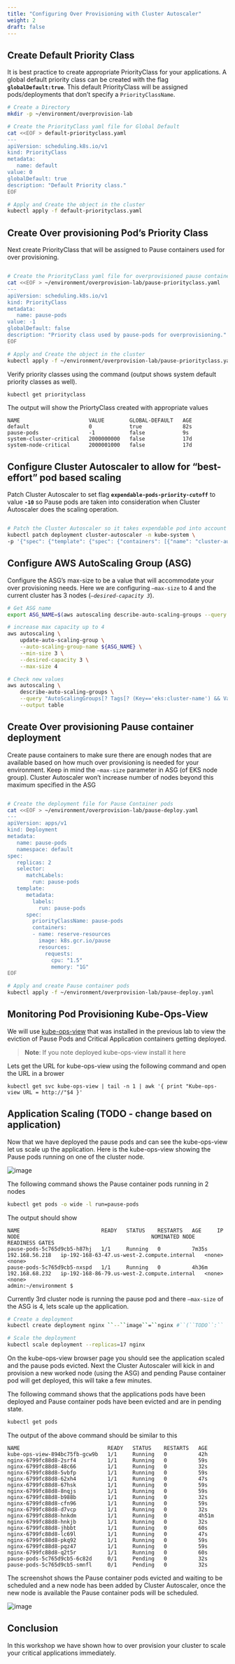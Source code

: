 ```yaml
---
title: "Configuring Over Provisioning with Cluster Autoscaler"
weight: 2
draft: false
---
```


## Create Default Priority Class 

It is best practice to create appropriate PriorityClass for your applications. A global default priority class can be created with the flag **`globalDefault:true`**. This default PriorityClass will be assigned pods/deployments that don’t specify a `PriorityClassName`.

```bash
# Create a Directory
mkdir -p ~/environment/overprovision-lab

# Create the PriorityClass yaml file for Global Default
cat <<EOF > default-priorityclass.yaml
---
apiVersion: scheduling.k8s.io/v1
kind: PriorityClass
metadata:
   name: default
value: 0
globalDefault: true
description: "Default Priority class."
EOF

# Apply and Create the object in the cluster
kubectl apply -f default-priorityclass.yaml
```

## Create Over provisioning Pod’s Priority Class

Next create PriorityClass that will be assigned to Pause containers used for over provisioning.

```bash

# Create the PriorityClass yaml file for overprovisioned pause container 
cat <<EOF > ~/environment/overprovision-lab/pause-priorityclass.yaml
---
apiVersion: scheduling.k8s.io/v1
kind: PriorityClass
metadata:
   name: pause-pods
value: -1
globalDefault: false
description: "Priority class used by pause-pods for overprovisioning."
EOF

# Apply and Create the object in the cluster
kubectl apply -f ~/environment/overprovision-lab/pause-priorityclass.yaml
```

Verify priority classes using the command (output shows system default priority classes as well).

```bash
kubectl get priorityclass
```

The output will show the PriortyClass created with appropriate values

```
NAME                      VALUE        GLOBAL-DEFAULT   AGE
default                   0            true             82s
pause-pods                -1           false            9s
system-cluster-critical   2000000000   false            17d
system-node-critical      2000001000   false            17d
```

## Configure Cluster Autoscaler to allow for “best-effort” pod based scaling

Patch Cluster Autoscaler to set flag **`expendable-pods-priority-cutoff`** to value **`-10`** so Pause pods are taken into consideration when Cluster Autoscaler does the scaling operation.

```bash

# Patch the Cluster Autoscaler so it takes expendable pod into account for making scaling decisions
kubectl patch deployment cluster-autoscaler -n kube-system \
-p '{"spec": {"template": {"spec": {"containers": [{"name": "cluster-autoscaler","command": ["./cluster-autoscaler","--v=4","--stderrthreshold=info","--cloud-provider=aws","--skip-nodes-with-local-storage=false","--expander=least-waste","--node-group-auto-discovery=asg:tag=k8s.io/cluster-autoscaler/enabled,k8s.io/cluster-autoscaler/eksworkshop-eksctl","--balance-similar-node-groups","--skip-nodes-with-system-pods=false","--expendable-pods-priority-cutoff=-10"]}]}}}}'
```

## Configure AWS AutoScaling Group (ASG)

Configure the ASG’s max-size to be a value that will accommodate your over provisioning needs. Here we are configuring `—max-size` to 4 and the current cluster has 3 nodes (*`—desired-capacity 3`*).

```bash
# Get ASG name
export ASG_NAME=$(aws autoscaling describe-auto-scaling-groups --query "AutoScalingGroups[? Tags[? (Key=='eks:cluster-name') && Value=='eksworkshop-eksctl']].AutoScalingGroupName" --output text)

# increase max capacity up to 4
aws autoscaling \
    update-auto-scaling-group \
    --auto-scaling-group-name ${ASG_NAME} \
    --min-size 3 \
    --desired-capacity 3 \
    --max-size 4

# Check new values
aws autoscaling \
    describe-auto-scaling-groups \
    --query "AutoScalingGroups[? Tags[? (Key=='eks:cluster-name') && Value=='eksworkshop-eksctl']].[AutoScalingGroupName, MinSize, MaxSize,DesiredCapacity]" \
    --output table
```

## Create Over provisioning Pause container deployment

Create pause containers to make sure there are enough nodes that are available based on how much over provisioning is needed for your environment. Keep in mind the `—max-size` parameter in ASG (of EKS node group). Cluster Autoscaler won’t increase number of nodes beyond this maximum specified in the ASG

```bash

# Create the deployment file for Pause Container pods
cat <<EOF > ~/environment/overprovision-lab/pause-deploy.yaml
---
apiVersion: apps/v1
kind: Deployment
metadata:
   name: pause-pods
   namespace: default
spec:
   replicas: 2
   selector:
      matchLabels:
        run: pause-pods
   template:
      metadata:
        labels:
          run: pause-pods
      spec:
        priorityClassName: pause-pods
        containers:
        - name: reserve-resources
          image: k8s.gcr.io/pause
          resources:
            requests:
              cpu: "1.5"
              memory: "1G"
EOF

# Apply and create Pause container pods
kubectl apply -f ~/environment/overprovision-lab/pause-deploy.yaml
```

## Monitoring Pod Provisioning Kube-Ops-View


We will use [kube-ops-view](https://codeberg.org/hjacobs/kube-ops-view) that was installed in the previous lab to view the eviction of Pause Pods and Critical Application containers getting deployed.

>**Note**: If you note deployed kube-ops-view install it here

Lets get the URL for kube-ops-view using the following command and open the URL in a brower

```
kubectl get svc kube-ops-view | tail -n 1 | awk '{ print "Kube-ops-view URL = http://"$4 }'
```

## Application Scaling (TODO - change based on application)

Now that we have deployed the pause pods and can see the kube-ops-view let us scale up the application.
Here is the kube-ops-view showing the Pause pods running on one of the cluster node. 

![image](/posts/images/kube-ops-view-before.jpg)

The following command shows the Pause container pods running in 2 nodes

```bash
kubectl get pods -o wide -l run=pause-pods
```

The output should show

```
NAME                          READY   STATUS    RESTARTS   AGE     IP               NODE                                          NOMINATED NODE   READINESS GATES
pause-pods-5c765d9cb5-h87hj   1/1     Running   0          7m35s   192.168.56.218   ip-192-168-63-47.us-west-2.compute.internal   <none>           <none>
pause-pods-5c765d9cb5-nxspd   1/1     Running   0          4h36m   192.168.68.232   ip-192-168-86-79.us-west-2.compute.internal   <none>           <none>
admin:~/environment $ 
```

Currently 3rd cluster node is running the pause pod and there `—max-size` of the ASG is 4, lets scale up the application.

```bash
# Create a deployment
kubectl create deployment nginx ``--``image``=``nginx #``(``TODO``:`` ``Change to app``)

# Scale the deployment
kubectl scale deployment --replicas=17 nginx
```

On the kube-ops-view browser page you should see the application scaled and the pause pods evicted. Next the Cluster Autoscaler will kick in and provision a new worked node (using the ASG) and pending Pause container pod will get deployed, this will take a few minutes.

The following command shows that the applications pods have been deployed and Pause container pods have been evicted and are in pending state.

```bash
kubectl get pods
```

The output of the above command should be similar to this

```
NAME                            READY   STATUS    RESTARTS   AGE
kube-ops-view-894bc75fb-gcw9b   1/1     Running   0          42h
nginx-6799fc88d8-2srf4          1/1     Running   0          59s
nginx-6799fc88d8-48c66          1/1     Running   0          32s
nginx-6799fc88d8-5vbfp          1/1     Running   0          59s
nginx-6799fc88d8-62xh4          1/1     Running   0          47s
nginx-6799fc88d8-67hsk          1/1     Running   0          59s
nginx-6799fc88d8-8nqjs          1/1     Running   0          59s
nginx-6799fc88d8-b988b          1/1     Running   0          32s
nginx-6799fc88d8-cfn96          1/1     Running   0          59s
nginx-6799fc88d8-d7vcp          1/1     Running   0          32s
nginx-6799fc88d8-hnkdm          1/1     Running   0          4h51m
nginx-6799fc88d8-hnkjb          1/1     Running   0          32s
nginx-6799fc88d8-jhbbt          1/1     Running   0          60s
nginx-6799fc88d8-lc69l          1/1     Running   0          47s
nginx-6799fc88d8-pkq92          1/1     Running   0          59s
nginx-6799fc88d8-pqz47          1/1     Running   0          59s
nginx-6799fc88d8-q2t5r          1/1     Running   0          60s
pause-pods-5c765d9cb5-6c82d     0/1     Pending   0          32s
pause-pods-5c765d9cb5-smnfl     0/1     Pending   0          32s
```


The screenshot shows the Pause container pods evicted and waiting to be scheduled and a new node has been added by Cluster Autoscaler, once the new node is available the Pause container pods will be scheduled.

![image](/posts/images/kube-ops-view-after.png)

## Conclusion
In this workshop we have shown how to over provision your cluster to scale your critical applications immediately.

